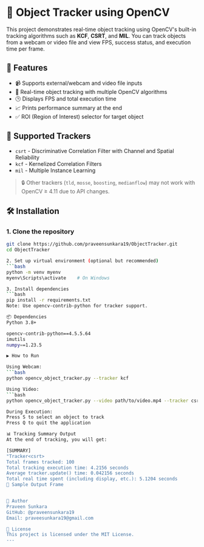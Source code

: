 # 🧠 Object Tracker using OpenCV

This project demonstrates real-time object tracking using OpenCV's built-in tracking algorithms such as **KCF**, **CSRT**, and **MIL**. You can track objects from a webcam or video file and view FPS, success status, and execution time per frame.

## 🎯 Features

- 📹 Supports external/webcam and video file inputs
- 🎯 Real-time object tracking with multiple OpenCV algorithms
- 🕒 Displays FPS and total execution time
- 📈 Prints performance summary at the end
- ✅ ROI (Region of Interest) selector for target object

## 🚀 Supported Trackers

- `csrt` - Discriminative Correlation Filter with Channel and Spatial Reliability
- `kcf` - Kernelized Correlation Filters
- `mil` - Multiple Instance Learning

> 🔒 Other trackers (`tld`, `mosse`, `boosting`, `medianflow`) may not work with OpenCV ≥ 4.11 due to API changes.

## 🛠 Installation

### 1. Clone the repository

```bash
git clone https://github.com/praveensunkara19/ObjectTracker.git
cd ObjectTracker

2. Set up virtual environment (optional but recommended)
```bash
python -m venv myenv
myenv\Scripts\activate    # On Windows

3. Install dependencies
```bash
pip install -r requirements.txt
Note: Use opencv-contrib-python for tracker support.

📦 Dependencies
Python 3.8+

opencv-contrib-python==4.5.5.64
imutils
numpy==1.23.5

▶️ How to Run

Using Webcam:
```bash
python opencv_object_tracker.py --tracker kcf

Using Video:
```bash
python opencv_object_tracker.py --video path/to/video.mp4 --tracker csrt

During Execution:
Press S to select an object to track
Press Q to quit the application

📊 Tracking Summary Output
At the end of tracking, you will get:

[SUMMARY]
"Tracker<csrt>
Total frames tracked: 100
Total tracking execution time: 4.2156 seconds
Average tracker.update() time: 0.042156 seconds
Total real time spent (including display, etc.): 5.1204 seconds
🧠 Sample Output Frame


🙋 Author
Praveen Sunkara
GitHub: @praveensunkara19
Email: praveesunkara19@gmail.com

📜 License
This project is licensed under the MIT License.
---

